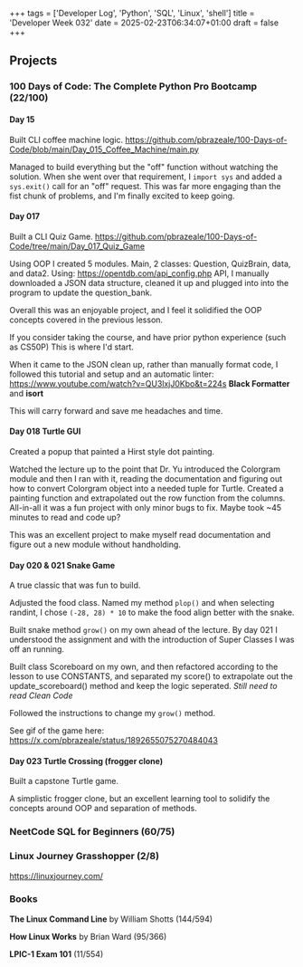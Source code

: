 +++
tags = ['Developer Log', 'Python', 'SQL', 'Linux', 'shell']
title = 'Developer Week 032'
date = 2025-02-23T06:34:07+01:00
draft = false
+++

## Projects

### 100 Days of Code: The Complete Python Pro Bootcamp (22/100)

#### Day 15

Built CLI coffee machine logic.
https://github.com/pbrazeale/100-Days-of-Code/blob/main/Day_015_Coffee_Machine/main.py

Managed to build everything but the "off" function without watching the solution. When she went over that requirement, I `import sys` and added a `sys.exit()` call for an "off" request. This was far more engaging than the fist chunk of problems, and I'm finally excited to keep going.

#### Day 017

Built a CLI Quiz Game.
https://github.com/pbrazeale/100-Days-of-Code/tree/main/Day_017_Quiz_Game

Using OOP I created 5 modules. Main, 2 classes: Question, QuizBrain, data, and data2. Using: https://opentdb.com/api_config.php API, I manually downloaded a JSON data structure, cleaned it up and plugged into into the program to update the question_bank.

Overall this was an enjoyable project, and I feel it solidified the OOP concepts covered in the previous lesson.

If you consider taking the course, and have prior python experience (such as CS50P) This is where I'd start.

When it came to the JSON clean up, rather than manually format code, I followed this tutorial and setup and an automatic linter: https://www.youtube.com/watch?v=QU3lxjJ0Kbo&t=224s
**Black Formatter** and **isort**

This will carry forward and save me headaches and time.

#### Day 018 Turtle GUI

Created a popup that painted a Hirst style dot painting.

Watched the lecture up to the point that Dr. Yu introduced the Colorgram module and then I ran with it, reading the documentation and figuring out how to convert Colorgram object into a needed tuple for Turtle. Created a painting function and extrapolated out the row function from the columns. All-in-all it was a fun project with only minor bugs to fix. Maybe took ~45 minutes to read and code up?

This was an excellent project to make myself read documentation and figure out a new module without handholding.

#### Day 020 & 021 Snake Game

A true classic that was fun to build.

Adjusted the food class. Named my method `plop()` and when selecting randint, I chose `(-28, 28) * 10` to make the food align better with the snake.

Built snake method `grow()` on my own ahead of the lecture. By day 021 I understood the assignment and with the introduction of Super Classes I was off an running.

Built class Scoreboard on my own, and then refactored according to the lesson to use CONSTANTS, and separated my score() to extrapolate out the update_scoreboard() method and keep the logic seperated. _Still need to read Clean Code_

Followed the instructions to change my `grow()` method.

See gif of the game here: https://x.com/pbrazeale/status/1892655075270484043

#### Day 023 Turtle Crossing (frogger clone)

Built a capstone Turtle game.

A simplistic frogger clone, but an excellent learning tool to solidify the concepts around OOP and separation of methods.

### NeetCode SQL for Beginners (60/75)

### Linux Journey Grasshopper (2/8)

https://linuxjourney.com/

### Books

**The Linux Command Line** by William Shotts (144/594)

**How Linux Works** by Brian Ward (95/366)

**LPIC-1 Exam 101** (11/554)
